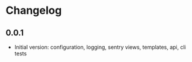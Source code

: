 # Changelog

## 0.0.1
* Initial version: configuration, logging, sentry
                   views, templates, api, cli
                   tests 
